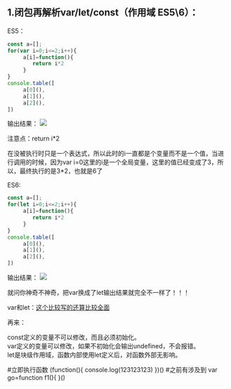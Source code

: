 1.闭包再解析var/let/const（作用域 ES5\6）：
-

ES5：
```javascript
const a=[];
for(var i=0;i<=2;i++){
     a[i]=function(){
        return i*2
     }
}
console.table([
     a[0](),
     a[1](),
     a[2](),
])
```
输出结果：
![](https://github.com/TUARAN/PIC/blob/master/js/bibaotest.png)

注意点：return i*2  

在没被执行时只是一个表达式，所以此时的i一直都是个变量而不是一个值，当进行调用的时候，因为var i=0这里的i是一个全局变量，这里的值已经变成了3，所以，最终执行的是3*2，也就是6了

ES6:
```javascript
const a=[];
for(let i=0;i<=2;i++){
     a[i]=function(){
        return i*2
     }
}
console.table([
     a[0](),
     a[1](),
     a[2](),
])
```
输出结果：
![](https://github.com/TUARAN/PIC/blob/master/js/bibaotest2.png)

就问你神奇不神奇，把var换成了let输出结果就完全不一样了！！！

var和let：[这个比较写的还算比较全面](https://blog.csdn.net/nfer_zhuang/article/details/48781671)

再来：

const定义的变量不可以修改，而且必须初始化。</br>
var定义的变量可以修改，如果不初始化会输出undefined，不会报错。</br>
let是块级作用域，函数内部使用let定义后，对函数外部无影响。

#立即执行函数
(function(){
  console.log(123123123)
})()
#之前有涉及到
var go=function f1(){
}()


